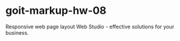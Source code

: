 # goit-markup-hw-08

Responsive web page layout Web Studio - effective solutions for your business.
